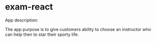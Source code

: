 # exam-react

App description:

The app purpose is to give customers ability to choose an instructor who can help then to star their sporty life.
